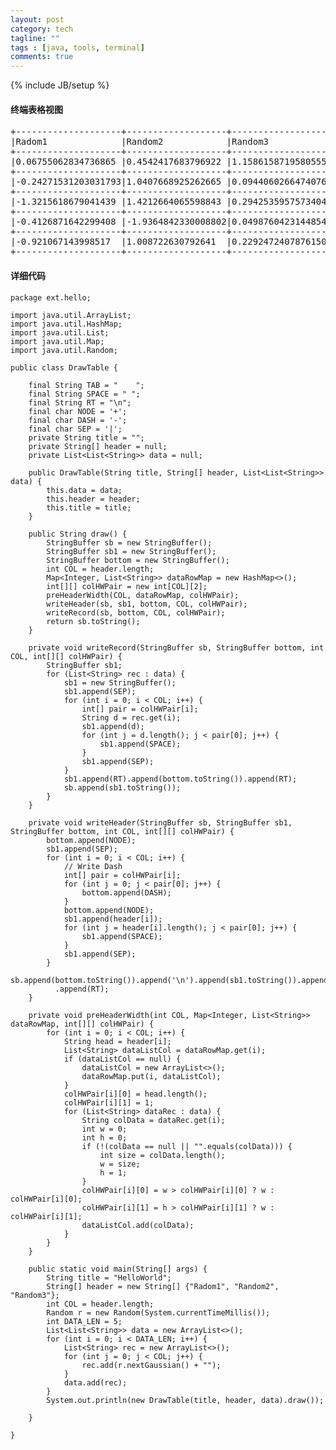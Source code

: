 ```yaml
---
layout: post
category: tech
tagline: ""
tags : [java, tools, terminal]
comments: true
---
```

{% include JB/setup %}
#### 终端表格视图
<pre>
+--------------------+-------------------+-------------------+
|Radom1              |Random2            |Random3            |
+--------------------+-------------------+-------------------+
|0.06755062834736865 |0.4542417683796922 |1.1586158719580555 |
+--------------------+-------------------+-------------------+
|-0.24271531203031793|1.0407668925262665 |0.09440602664740765|
+--------------------+-------------------+-------------------+
|-1.3215618679041439 |1.4212664065598843 |0.2942535957573404 |
+--------------------+-------------------+-------------------+
|-0.4126871642299408 |-1.9364842330008802|0.04987604231448549|
+--------------------+-------------------+-------------------+
|-0.921067143998517  |1.008722630792641  |0.22924724078761508|
+--------------------+-------------------+-------------------+
</pre>

#### 详细代码
```
package ext.hello;

import java.util.ArrayList;
import java.util.HashMap;
import java.util.List;
import java.util.Map;
import java.util.Random;

public class DrawTable {

	final String TAB = "    ";
	final String SPACE = " ";
	final String RT = "\n";
	final char NODE = '+';
	final char DASH = '-';
	final char SEP = '|';
	private String title = "";
	private String[] header = null;
	private List<List<String>> data = null;

	public DrawTable(String title, String[] header, List<List<String>> data) {
		this.data = data;
		this.header = header;
		this.title = title;
	}

	public String draw() {
		StringBuffer sb = new StringBuffer();
		StringBuffer sb1 = new StringBuffer();
		StringBuffer bottom = new StringBuffer();
		int COL = header.length;
		Map<Integer, List<String>> dataRowMap = new HashMap<>();
		int[][] colHWPair = new int[COL][2];
		preHeaderWidth(COL, dataRowMap, colHWPair);
		writeHeader(sb, sb1, bottom, COL, colHWPair);
		writeRecord(sb, bottom, COL, colHWPair);
		return sb.toString();
	}

	private void writeRecord(StringBuffer sb, StringBuffer bottom, int COL, int[][] colHWPair) {
		StringBuffer sb1;
		for (List<String> rec : data) {
			sb1 = new StringBuffer();
			sb1.append(SEP);
			for (int i = 0; i < COL; i++) {
				int[] pair = colHWPair[i];
				String d = rec.get(i);
				sb1.append(d);
				for (int j = d.length(); j < pair[0]; j++) {
					sb1.append(SPACE);
				}
				sb1.append(SEP);
			}
			sb1.append(RT).append(bottom.toString()).append(RT);
			sb.append(sb1.toString());
		}
	}

	private void writeHeader(StringBuffer sb, StringBuffer sb1, StringBuffer bottom, int COL, int[][] colHWPair) {
		bottom.append(NODE);
		sb1.append(SEP);
		for (int i = 0; i < COL; i++) {
			// Write Dash
			int[] pair = colHWPair[i];
			for (int j = 0; j < pair[0]; j++) {
				bottom.append(DASH);
			}
			bottom.append(NODE);
			sb1.append(header[i]);
			for (int j = header[i].length(); j < pair[0]; j++) {
				sb1.append(SPACE);
			}
			sb1.append(SEP);
		}
		sb.append(bottom.toString()).append('\n').append(sb1.toString()).append('\n').append(bottom.toString())
		  .append(RT);
	}

	private void preHeaderWidth(int COL, Map<Integer, List<String>> dataRowMap, int[][] colHWPair) {
		for (int i = 0; i < COL; i++) {
			String head = header[i];
			List<String> dataListCol = dataRowMap.get(i);
			if (dataListCol == null) {
				dataListCol = new ArrayList<>();
				dataRowMap.put(i, dataListCol);
			}
			colHWPair[i][0] = head.length();
			colHWPair[i][1] = 1;
			for (List<String> dataRec : data) {
				String colData = dataRec.get(i);
				int w = 0;
				int h = 0;
				if (!(colData == null || "".equals(colData))) {
					int size = colData.length();
					w = size;
					h = 1;
				}
				colHWPair[i][0] = w > colHWPair[i][0] ? w : colHWPair[i][0];
				colHWPair[i][1] = h > colHWPair[i][1] ? w : colHWPair[i][1];
				dataListCol.add(colData);
			}
		}
	}

	public static void main(String[] args) {
		String title = "HelloWorld";
		String[] header = new String[] {"Radom1", "Random2", "Random3"};
		int COL = header.length;
		Random r = new Random(System.currentTimeMillis());
		int DATA_LEN = 5;
		List<List<String>> data = new ArrayList<>();
		for (int i = 0; i < DATA_LEN; i++) {
			List<String> rec = new ArrayList<>();
			for (int j = 0; j < COL; j++) {
				rec.add(r.nextGaussian() + "");
			}
			data.add(rec);
		}
		System.out.println(new DrawTable(title, header, data).draw());

	}

}
```